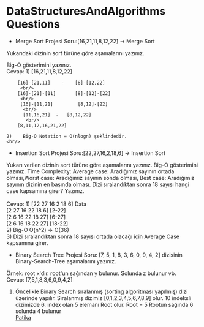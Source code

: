 # DataStructuresAndAlgorithms Questions

- Merge Sort Projesi
Soru:[16,21,11,8,12,22] -> Merge Sort

Yukarıdaki dizinin sort türüne göre aşamalarını yazınız.

Big-O gösterimini yazınız.
<br/>
Cevap:
    1)           [16,21,11,8,12,22]
              
        [16]-[21,11]    -    [8]-[12,22]
         <br/>
        [16]-[21]-[11]       [8]-[12]-[22]
         <br/>
         [16]-[11,21]         [8,12]-[22]
          <br/>
          [11,16,21]  -   [8,12,22]
           <br/>
        [8,11,12,16,21,22]

    2)    Big-O Notation = O(nlogn) şeklindedir.
    <br/>
    
- Insertion Sort Projesi
Soru:[22,27,16,2,18,6] -> Insertion Sort

Yukarı verilen dizinin sort türüne göre aşamalarını yazınız.
Big-O gösterimini yazınız.
Time Complexity: Average case: Aradığımız sayının ortada olması,Worst case: Aradığımız sayının sonda olması, Best case: Aradığımız sayının dizinin en başında olması.
Dizi sıralandıktan sonra 18 sayısı hangi case kapsamına girer? Yazınız.
<br/>
<br/>
Cevap: 
    1)    [22	27	16	2	18	6]		Data
         <br/>
        [2	27	16	22	18	6]		[2-22]
         <br/>
        [2	6	16	22	18	27]		[6-27]
         <br/>
        [2	6	16	18	22	27]		[18-22]
        <br/>
       2) Big-O 			O(n^2) => O(36)
        <br/>
       3)    Dizi sıralandıktan sonra 18 sayısı ortada olacağı için Average Case kapsamına girer.
        <br/>
        
- Binary Search Tree Projesi
Soru: [7, 5, 1, 8, 3, 6, 0, 9, 4, 2] dizisinin Binary-Search-Tree aşamalarını yazınız.

Örnek: root x'dir. root'un sağından y bulunur. Solunda z bulunur vb.
<br/>
Cevap:
                        [7,5,1,8,3,6,0,9,4,2]
   1) Öncelikle Binary  Search sıralanmış (sorting algoritması yapılmış) dizi üzerinde yapılır.
    Sıralanmış dizimiz [0,1,2,3,4,5,6,7,8,9] olur.
    10 indeksli dizimizde 6. index olan 5 elemanı Root olur.
    Root = 5
    Rootun sağında 6 solunda 4 bulunur
    <br/>
 [Patika](https://app.patika.dev/mehmetarikannn)
    



